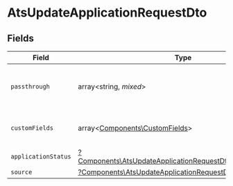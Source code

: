 # AtsUpdateApplicationRequestDto


## Fields

| Field                                                                                                                                     | Type                                                                                                                                      | Required                                                                                                                                  | Description                                                                                                                               | Example                                                                                                                                   |
| ----------------------------------------------------------------------------------------------------------------------------------------- | ----------------------------------------------------------------------------------------------------------------------------------------- | ----------------------------------------------------------------------------------------------------------------------------------------- | ----------------------------------------------------------------------------------------------------------------------------------------- | ----------------------------------------------------------------------------------------------------------------------------------------- |
| `passthrough`                                                                                                                             | array<string, *mixed*>                                                                                                                    | :heavy_minus_sign:                                                                                                                        | Value to pass through to the provider                                                                                                     | {<br/>"other_known_names": "John Doe"<br/>}                                                                                               |
| `customFields`                                                                                                                            | array<[Components\CustomFields](../../Models/Components/CustomFields.md)>                                                                 | :heavy_minus_sign:                                                                                                                        | The application custom fields                                                                                                             |                                                                                                                                           |
| `applicationStatus`                                                                                                                       | [?Components\AtsUpdateApplicationRequestDtoApplicationStatus](../../Models/Components/AtsUpdateApplicationRequestDtoApplicationStatus.md) | :heavy_minus_sign:                                                                                                                        | N/A                                                                                                                                       |                                                                                                                                           |
| `source`                                                                                                                                  | [?Components\AtsUpdateApplicationRequestDtoSource](../../Models/Components/AtsUpdateApplicationRequestDtoSource.md)                       | :heavy_minus_sign:                                                                                                                        | N/A                                                                                                                                       |                                                                                                                                           |